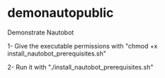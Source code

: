 # demonautopublic
 Demonstrate Nautobot

1-  Give the executable permissions with 
         "chmod +x install_nautobot_prerequisites.sh"

2-  Run it with "./install_nautobot_prerequisites.sh"


